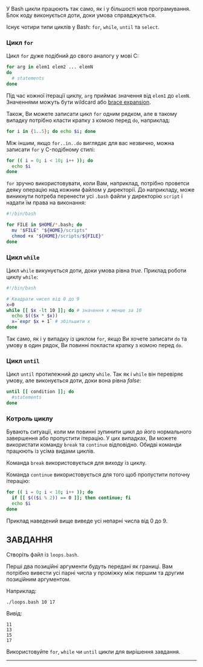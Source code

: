 У Bash цикли працюють так само, як і у більшості мов програмування. Блок коду виконується доти, доки умова справджується.

Існує чотири типи циклів у Bash: `for`, `while`, `until` та `select`.

### Цикл `for`

Цикл `for` дуже подібний до свого аналогу у мові C:

```bash
for arg in elem1 elem2 ... elemN
do
  # statements
done
```

Під час кожної ітерації циклу, `arg` приймає значення від `elem1` до `elemN`. Значеннями можуть бути wildcard або [brace expansion](#brace-expansion).

Також, Ви можете записати цикл `for` одним рядком, але в такому випадку потрібно класти крапку з комою перед `do`, наприклад:

```bash
for i in {1..5}; do echo $i; done
```

Між іншим, якщо `for..in..do` виглядає для вас незвично, можна записати `for` у C-подібному стилі:

```bash
for (( i = 0; i < 10; i++ )); do
  echo $i
done
```

`for` зручно використовувати, коли Вам, наприклад, потрібно проветси деяку операцію над кожним файлом у директорії. До наприкладу, може виникнути потреба перенести усі `.bash` файли у директорію `script` і надати їм права на виконання:

```bash
#!/bin/bash

for FILE in $HOME/*.bash; do
  mv "$FILE" "${HOME}/scripts"
  chmod +x "${HOME}/scripts/${FILE}"
done
```

### Цикл `while`

Цикл `while` викунується доти, доки умова рівна _true_. Приклад роботи циклу `while`:

```bash
#!/bin/bash

# Квадрати чисел від 0 до 9
x=0
while [[ $x -lt 10 ]]; do # значення x менше за 10
  echo $(($x * $x))
  x=`expr $x + 1` # збільшити x
done
```

Так само, як і у випадку із циклом `for`, якщо Ви хочете записати `do` та умову в один рядок, Ви повинні покласти крапку з комою перед `do`.

### Цикл `until`

Цикл `until` протилежний до циклу `while`. Так як і `while` він перевіряє умову, але виконується доти, доки вона рівна _false_:

```bash
until [[ condition ]]; do
  #statements
done
```

### Котроль циклу

Бувають ситуації, коли ми повинні зупинити цикл до його нормального завершення або пропустити ітерацію. У цих випадках, Ви можете використати команду `break` та `continue` відповідно. Обидві команди працюють із усіма видами циклів.

Команда `break` використовується для виходу із циклу.

Команда `continue` використовується для того щоб пропустити поточну ітерацію:

```bash
for (( i = 0; i < 10; i++ )); do
  if [[ $(($i % 2)) == 0 ]]; then continue; fi
  echo $i
done
```

Приклад наведений вище виведе усі непарні числа від 0 до 9.

## ЗАВДАННЯ

Створіть файл із `loops.bash`.

Перші два позиційні аргументи будуть передані як границі. Вам потрібно вивести усі парні числа у проміжку між першим та другим позиційним аргументом.

Наприклад:

    ./loops.bash 10 17

Вивід:

    11
    13
    15
    17

Використовуйте `for`, `while` чи `until` цикли для вирішення завдання.

---
